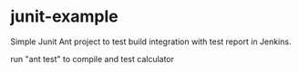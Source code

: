 # junit-example

Simple Junit Ant project to test build integration with test report in Jenkins.

run "ant test" to compile and test calculator
